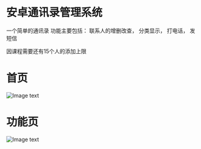 # 安卓通讯录管理系统

一个简单的通讯录
功能主要包括：
联系人的增删改查，
分类显示，
打电话，
发短信

因课程需要还有15个人的添加上限
# 首页
![Image text](https://raw.githubusercontent.com/jun662646/ccss/master/%E9%A6%96%E9%A1%B5.jpg)
# 功能页
![Image text](https://raw.githubusercontent.com/jun662646/ccss/master/%E5%8A%9F%E8%83%BD%E9%A1%B5.jpg)
